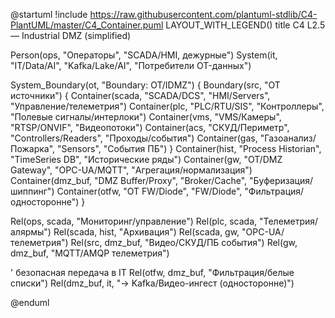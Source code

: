 @startuml
!include https://raw.githubusercontent.com/plantuml-stdlib/C4-PlantUML/master/C4_Container.puml
LAYOUT_WITH_LEGEND()
title C4 L2.5 — Industrial DMZ (simplified)

Person(ops, "Операторы", "SCADA/HMI, дежурные")
System(it, "IT/Data/AI", "Kafka/Lake/AI", "Потребители OT-данных")

System_Boundary(ot, "Boundary: OT/IDMZ") {
  Boundary(src, "OT источники") {
    Container(scada, "SCADA/DCS", "HMI/Servers", "Управление/телеметрия")
    Container(plc, "PLC/RTU/SIS", "Контроллеры", "Полевые сигналы/интерлоки")
    Container(vms, "VMS/Камеры", "RTSP/ONVIF", "Видеопотоки")
    Container(acs, "СКУД/Периметр", "Controllers/Readers", "Проходы/события")
    Container(gas, "Газоанализ/Пожарка", "Sensors", "События ПБ")
  }
  Container(hist, "Process Historian", "TimeSeries DB", "Исторические ряды")
  Container(gw, "OT/DMZ Gateway", "OPC-UA/MQTT", "Агрегация/нормализация")
  Container(dmz_buf, "DMZ Buffer/Proxy", "Broker/Cache", "Буферизация/шиппинг")
  Container(otfw, "OT FW/Diode", "FW/Diode", "Фильтрация/односторонне")
}

Rel(ops, scada, "Мониторинг/управление")
Rel(plc, scada, "Телеметрия/алярмы")
Rel(scada, hist, "Архивация")
Rel(scada, gw, "OPC-UA/телеметрия")
Rel(src, dmz_buf, "Видео/СКУД/ПБ события")
Rel(gw, dmz_buf, "MQTT/AMQP телеметрия")

' безопасная передача в IT
Rel(otfw, dmz_buf, "Фильтрация/белые списки")
Rel(dmz_buf, it, "→ Kafka/Видео-ингест (односторонне)")

@enduml
